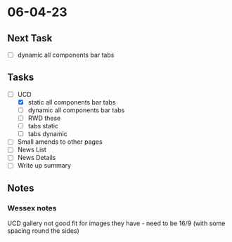 # 06-04-23

## Next Task
  - [ ] dynamic all components bar tabs

## Tasks
- [ ] UCD
  - [x] static all components bar tabs
  - [ ] dynamic all components bar tabs
  - [ ] RWD these
  - [ ] tabs static
  - [ ] tabs dynamic

- [ ] Small amends to other pages
- [ ] News List
- [ ] News Details
- [ ] Write up summary

## Notes

### Wessex notes
UCD gallery not good fit for images they have - need to be 16/9 (with some spacing round the sides)